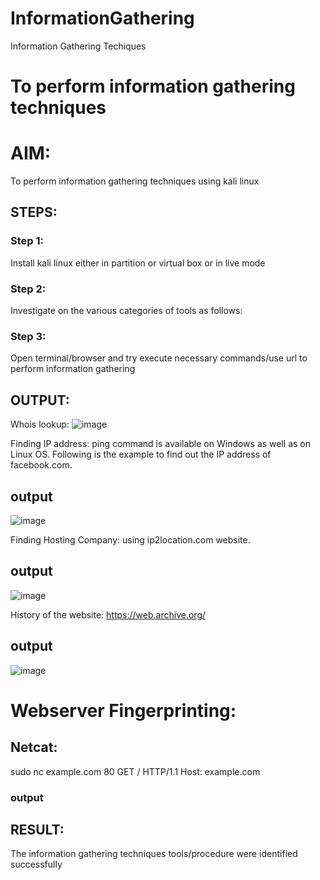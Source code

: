# InformationGathering
Information Gathering Techiques

# To perform information gathering techniques

# AIM:

To perform information gathering techniques using kali linux 

## STEPS:

### Step 1:

Install kali linux either in partition or virtual box or in live mode

### Step 2:

Investigate on the various categories of tools as follows:

### Step 3:
Open terminal/browser and try execute necessary commands/use url to perform information gathering


## OUTPUT:
Whois lookup:
![image](https://github.com/user-attachments/assets/cf376bb4-fec6-435e-a13d-077bf198821e)

Finding IP address:
ping command is available on Windows as well as on Linux OS. Following is the example to find out the IP address of facebook.com.
## output
![image](https://github.com/user-attachments/assets/1c5c2c6b-19c6-4329-aa3b-9329b99eda66)

Finding Hosting Company:
using ip2location.com website.

## output
![image](https://github.com/user-attachments/assets/96ce64ba-31e8-4ae6-abcf-4dc87de0cf25)

History of the website:
https://web.archive.org/

## output
![image](https://github.com/user-attachments/assets/83c99233-b735-446a-b336-3b6f7b2f40cd)

# Webserver Fingerprinting:
## Netcat:
sudo nc example.com 80
GET / HTTP/1.1
Host: example.com

### output


## RESULT:
The information gathering techniques tools/procedure were  identified successfully
